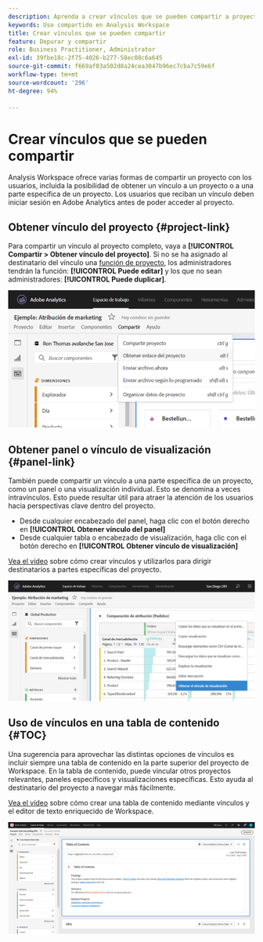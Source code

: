 ```yaml
---
description: Aprenda a crear vínculos que se pueden compartir a proyectos o visualizaciones
keywords: Uso compartido en Analysis Workspace
title: Crear vínculos que se pueden compartir
feature: Depurar y compartir
role: Business Practitioner, Administrator
exl-id: 39fbe18c-2f75-4026-b277-58ec08c6a645
source-git-commit: f669af03a502d8a24cea3047b96ec7cba7c59e6f
workflow-type: tm+mt
source-wordcount: '296'
ht-degree: 94%

---
```


# Crear vínculos que se pueden compartir

Analysis Workspace ofrece varias formas de compartir un proyecto con los usuarios, incluida la posibilidad de obtener un vínculo a un proyecto o a una parte específica de un proyecto. Los usuarios que reciban un vínculo deben iniciar sesión en Adobe Analytics antes de poder acceder al proyecto.

## Obtener vínculo del proyecto {#project-link}

Para compartir un vínculo al proyecto completo, vaya a **[!UICONTROL Compartir > Obtener vínculo del proyecto]**. Si no se ha asignado al destinatario del vínculo una [función de proyecto](https://experienceleague.adobe.com/docs/analytics/analyze/analysis-workspace/curate-share/share-projects.html?lang=es), los administradores tendrán la función: **[!UICONTROL Puede editar]** y los que no sean administradores: **[!UICONTROL Puede duplicar]**.

![](assets/get-project-link.png)

## Obtener panel o vínculo de visualización {#panel-link}

También puede compartir un vínculo a una parte específica de un proyecto, como un panel o una visualización individual. Esto se denomina a veces intravínculos. Esto puede resultar útil para atraer la atención de los usuarios hacia perspectivas clave dentro del proyecto.

* Desde cualquier encabezado del panel, haga clic con el botón derecho en **[!UICONTROL Obtener vínculo del panel]**
* Desde cualquier tabla o encabezado de visualización, haga clic con el botón derecho en **[!UICONTROL Obtener vínculo de visualización]**

[Vea el vídeo](https://experienceleague.adobe.com/docs/analytics-learn/tutorials/analysis-workspace/visualizations/intra-linking-in-analysis-workspace.html) sobre cómo crear vínculos y utilizarlos para dirigir destinatarios a partes específicas del proyecto.

![](assets/get-viz-link.png)

## Uso de vínculos en una tabla de contenido {#TOC}

Una sugerencia para aprovechar las distintas opciones de vínculos es incluir siempre una tabla de contenido en la parte superior del proyecto de Workspace. En la tabla de contenido, puede vincular otros proyectos relevantes, paneles específicos y visualizaciones específicas. Esto ayuda al destinatario del proyecto a navegar más fácilmente.

[Vea el vídeo](https://experienceleague.adobe.com/docs/analytics-learn/tutorials/analysis-workspace/navigating-workspace-projects/create-a-toc-in-analysis-workspace.html) sobre cómo crear una tabla de contenido mediante vínculos y el editor de texto enriquecido de Workspace.

![](assets/toc.png)
